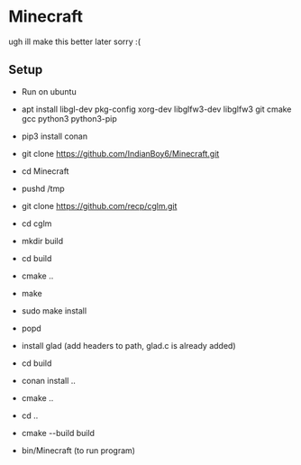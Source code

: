 # Minecraft

ugh ill make this better later sorry :(


## Setup
* Run on ubuntu
* apt install libgl-dev pkg-config xorg-dev libglfw3-dev libglfw3 git cmake gcc python3 python3-pip
* pip3 install conan
* git clone https://github.com/IndianBoy6/Minecraft.git
* cd Minecraft

* pushd /tmp
* git clone https://github.com/recp/cglm.git
* cd cglm
* mkdir build
* cd build
* cmake ..
* make
* sudo make install
* popd

* install glad (add headers to path, glad.c is already added)

* cd build
* conan install ..
* cmake ..
* cd ..
* cmake --build build
* bin/Minecraft (to run program)
